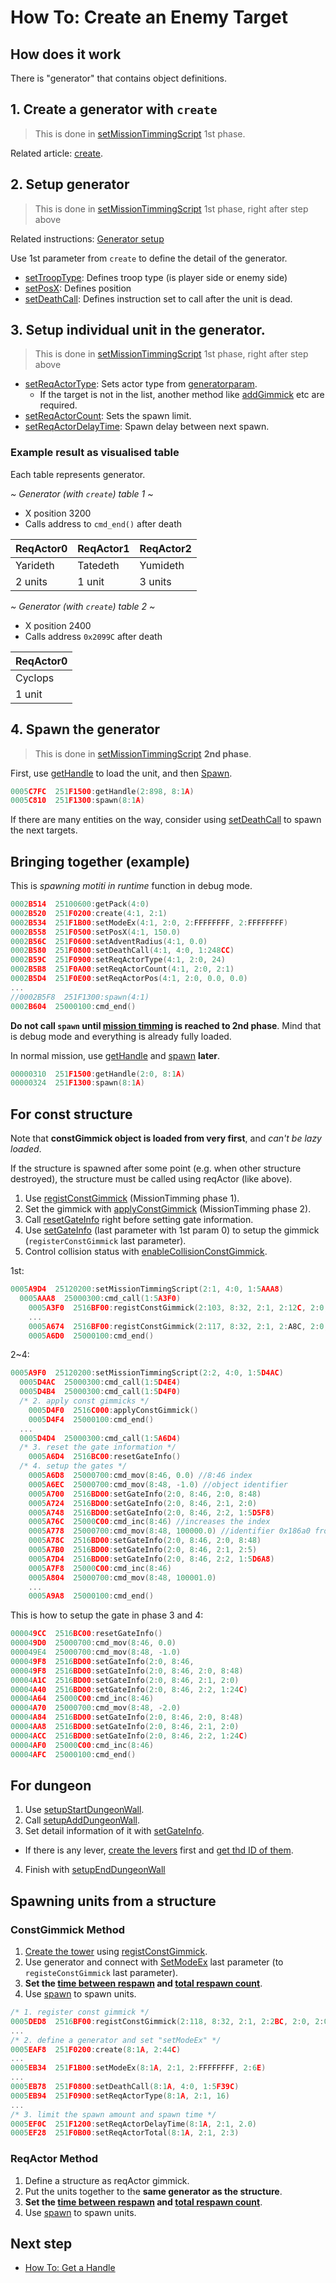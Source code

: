 # How To: Create an Enemy Target

## How does it work

There is "generator" that contains object definitions.

## 1. Create a generator with `create`

> This is done in [setMissionTimmingScript](../setmissiontimmingscript.md) 1st phase.

Related article: [create](../create.md).

## 2. Setup generator

> This is done in [setMissionTimmingScript](../setmissiontimmingscript.md) 1st phase, right after step above

Related instructions: [Generator setup](./category.md#generator-setup)

Use 1st parameter from `create` to define the detail of the generator.

- [setTroopType](../settrooptype.md): Defines troop type (is player side or enemy side)
- [setPosX](../setposx.md): Defines position
- [setDeathCall](../setdeathcall.md): Defines instruction set to call after the unit is dead.

## 3. Setup individual unit in the generator.

> This is done in [setMissionTimmingScript](../setmissiontimmingscript.md) 1st phase, right after step above

- [setReqActorType](../setreqactortype.md): Sets actor type from [generatorparam](./reference-table.md#generatorparam).
  - If the target is not in the list, another method like [addGimmick](../addgimmick.md) etc are required.
- [setReqActorCount](../setreqactorcount.md): Sets the spawn limit.
- [setReqActorDelayTime](../setreqactordelaytime.md): Spawn delay between next spawn.

### Example result as visualised table

Each table represents generator.

*~ Generator (with `create`) table 1 ~*

- X position 3200
- Calls address to `cmd_end()` after death

|ReqActor0|ReqActor1|ReqActor2|
|---|---|---|
|Yarideth|Tatedeth|Yumideth|
|2 units|1 unit|3 units|

*~ Generator (with `create`) table 2 ~*

- X position 2400
- Calls address `0x2099C` after death

|ReqActor0|
|---|
|Cyclops|
|1 unit|

## 4. Spawn the generator

> This is done in [setMissionTimmingScript](../setmissiontimmingscript.md) **2nd phase**.

First, use [getHandle](../gethandle.md) to load the unit, and then [Spawn](../spawn.md).

```c
0005C7FC  251F1500:getHandle(2:898, 8:1A)
0005C810  251F1300:spawn(8:1A)
```

If there are many entities on the way, consider using [setDeathCall](../setdeathcall.md) to spawn the next targets.

## Bringing together (example)

This is *spawning motiti in runtime* function in debug mode.

```c
0002B514  25100600:getPack(4:0)
0002B520  251F0200:create(4:1, 2:1)
0002B534  251F1B00:setModeEx(4:1, 2:0, 2:FFFFFFFF, 2:FFFFFFFF)
0002B558  251F0500:setPosX(4:1, 150.0)
0002B56C  251F0600:setAdventRadius(4:1, 0.0)
0002B580  251F0800:setDeathCall(4:1, 4:0, 1:248CC)
0002B59C  251F0900:setReqActorType(4:1, 2:0, 24)
0002B5B8  251F0A00:setReqActorCount(4:1, 2:0, 2:1)
0002B5D4  251F0E00:setReqActorPos(4:1, 2:0, 0.0, 0.0)
...
//0002B5F8  251F1300:spawn(4:1)
0002B604  25000100:cmd_end()
```

**Do not call `spawn` until [mission timming](./how-to-define-a-mission.md) is reached to 2nd phase**. Mind that is debug mode and everything is already fully loaded.

In normal mission, use [getHandle](../gethandle.md) and [spawn](../spawn.md) **later**.

```c
00000310  251F1500:getHandle(2:0, 8:1A)
00000324  251F1300:spawn(8:1A)
```

## For const structure

Note that **constGimmick object is loaded from very first**, and *can't be lazy loaded*.

If the structure is spawned after some point (e.g. when other structure destroyed), the structure must be called using reqActor (like above).

1. Use [registConstGimmick](../registconstgimmick.md) (MissionTimming phase 1).
2. Set the gimmick with [applyConstGimmick](../applyconstgimmick.md) (MissionTimming phase 2).
3. Call [resetGateInfo](../resetgateinfo.md) right before setting gate information.
4. Use [setGateInfo](../setgateinfo.md) (last parameter with 1st param 0) to setup the gimmick (`registerConstGimmick` last parameter).
5. Control collision status with [enableCollisionConstGimmick](../enablecollisionconstgimmick.md).

1st:

```c
0005A9D4  25120200:setMissionTimmingScript(2:1, 4:0, 1:5AAA8)
  0005AAA8  25000300:cmd_call(1:5A3F0)
    0005A3F0  2516BF00:registConstGimmick(2:103, 8:32, 2:1, 2:12C, 2:0, 2:0, 2:1, 2:1, 2:1, 2:384, 2:186A0)
    ...
    0005A674  2516BF00:registConstGimmick(2:117, 8:32, 2:1, 2:A8C, 2:0, 2:0, 2:1, 2:1, 2:1, 2:12C, 2:186A9)
    0005A6D0  25000100:cmd_end()
```

2~4:

```c
0005A9F0  25120200:setMissionTimmingScript(2:2, 4:0, 1:5D4AC)
  0005D4AC  25000300:cmd_call(1:5D4E4)
  0005D4B4  25000300:cmd_call(1:5D4F0)
  /* 2. apply const gimmicks */
    0005D4F0  2516C000:applyConstGimmick()
    0005D4F4  25000100:cmd_end()
  ...
  0005D4D4  25000300:cmd_call(1:5A6D4)
  /* 3. reset the gate information */
    0005A6D4  2516BC00:resetGateInfo()
  /* 4. setup the gates */
    0005A6D8  25000700:cmd_mov(8:46, 0.0) //8:46 index
    0005A6EC  25000700:cmd_mov(8:48, -1.0) //object identifier
    0005A700  2516BD00:setGateInfo(2:0, 8:46, 2:0, 8:48)
    0005A724  2516BD00:setGateInfo(2:0, 8:46, 2:1, 2:0)
    0005A748  2516BD00:setGateInfo(2:0, 8:46, 2:2, 1:5D5F8)
    0005A76C  25000C00:cmd_inc(8:46) //increases the index
    0005A778  25000700:cmd_mov(8:48, 100000.0) //identifier 0x186a0 from constgimmick
    0005A78C  2516BD00:setGateInfo(2:0, 8:46, 2:0, 8:48)
    0005A7B0  2516BD00:setGateInfo(2:0, 8:46, 2:1, 2:5)
    0005A7D4  2516BD00:setGateInfo(2:0, 8:46, 2:2, 1:5D6A8)
    0005A7F8  25000C00:cmd_inc(8:46)
    0005A804  25000700:cmd_mov(8:48, 100001.0)
    ...
    0005A9A8  25000100:cmd_end()
```

This is how to setup the gate in phase 3 and 4:

```c
000049CC  2516BC00:resetGateInfo()
000049D0  25000700:cmd_mov(8:46, 0.0)
000049E4  25000700:cmd_mov(8:48, -1.0)
000049F8  2516BD00:setGateInfo(2:0, 8:46,
000049F8  2516BD00:setGateInfo(2:0, 8:46, 2:0, 8:48)
00004A1C  2516BD00:setGateInfo(2:0, 8:46, 2:1, 2:0)
00004A40  2516BD00:setGateInfo(2:0, 8:46, 2:2, 1:24C)
00004A64  25000C00:cmd_inc(8:46)
00004A70  25000700:cmd_mov(8:48, -2.0)
00004A84  2516BD00:setGateInfo(2:0, 8:46, 2:0, 8:48)
00004AA8  2516BD00:setGateInfo(2:0, 8:46, 2:1, 2:0)
00004ACC  2516BD00:setGateInfo(2:0, 8:46, 2:2, 1:24C)
00004AF0  25000C00:cmd_inc(8:46)
00004AFC  25000100:cmd_end()
```

## For dungeon

1. Use [setupStartDungeonWall](../setupstartdungeonwall.md).
2. Call [setupAddDungeonWall](../setupadddungeonwall.md).
3. Set detail information of it with [setGateInfo](../setgateinfo.md).
  - If there is any lever, [create the levers](../setreqactortype.md) first and [get thd ID of them](../setreqactoruniqueid.md).
4. Finish with [setupEndDungeonWall](../setupenddungeonwall.md)

## Spawning units from a structure

### ConstGimmick Method

1. [Create the tower](./how-to-create-an-enemy-target.md#for-structure) using [registConstGimmick](../registconstgimmick.md).
2. Use generator and connect with [SetModeEx](../setmodeex.md) last parameter  (to `registeConstGimmick` last parameter).
3. **Set the [time between respawn](../setreqactordelaytime.md) and [total respawn count](../setreqactortotal.md)**.
4. Use [spawn](../spawn.md) to spawn units.

```c
/* 1. register const gimmick */
0005DED8  2516BF00:registConstGimmick(2:118, 8:32, 2:1, 2:2BC, 2:0, 2:0, 2:0, 2:1, 2:1, 2:12C, 2:6E)
...
/* 2. define a generator and set "setModeEx" */
0005EAF8  251F0200:create(8:1A, 2:44C)
...
0005EB34  251F1B00:setModeEx(8:1A, 2:1, 2:FFFFFFFF, 2:6E)
...
0005EB78  251F0800:setDeathCall(8:1A, 4:0, 1:5F39C)
0005EB94  251F0900:setReqActorType(8:1A, 2:1, 16)
...
/* 3. limit the spawn amount and spawn time */
0005EF0C  251F1200:setReqActorDelayTime(8:1A, 2:1, 2.0)
0005EF28  251F0B00:setReqActorTotal(8:1A, 2:1, 2:3)
```

### ReqActor Method

1. Define a structure as reqActor gimmick.
2. Put the units together to the **same generator as the structure**.
3. **Set the [time between respawn](../setreqactordelaytime.md) and [total respawn count](../setreqactortotal.md)**.
4. Use [spawn](../spawn.md) to spawn units.

## Next step

- [How To: Get a Handle](./how-to-get-a-handle.md)